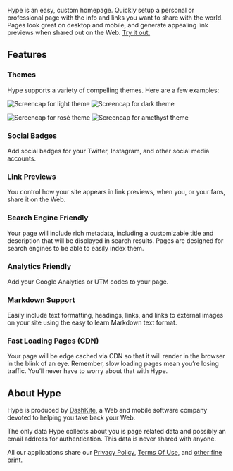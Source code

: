 Hype is an easy, custom homepage. Quickly setup a personal or
professional page with the info and links you want to share with the world.
Pages look great on desktop and mobile, and generate appealing link previews
when shared out on the Web. [Try it out.][1]

## Features

### Themes

Hype supports a variety of compelling themes. Here are a few examples:

![Screencap for light theme][2]
![Screencap for dark theme][3]

![Screencap for rosé theme][4]
![Screencap for amethyst theme][5]

### Social Badges

Add social badges for your Twitter, Instagram, and other social media accounts.

### Link Previews

You control how your site appears in link previews, when you, or your fans, share it on the Web.

### Search Engine Friendly

Your page will include rich metadata, including a customizable title and description that will be displayed in search results. Pages are designed for search engines to be able to easily index them.

### Analytics Friendly

Add your Google Analytics or UTM codes to your page.

### Markdown Support

Easily include text formatting, headings, links, and links to external images on your site using the easy to learn Markdown text format.

### Fast Loading Pages (CDN)

Your page will be edge cached via CDN so that it will render in the browser in the blink of an eye. Remember, slow loading pages mean you’re losing traffic. You’ll never have to worry about that with Hype.

## About Hype

Hype is produced by [DashKite][6], a Web and mobile software company devoted to helping you take back your Web.

The only data Hype collects about you is page related data and possibly an email address for authentication. This data is never shared with anyone.

All our applications share our [Privacy Policy][7], [Terms Of Use][8], and [other fine print][9].

[1]: https://hype.dashkite.com
[2]: /media/images/screencaps/themes/light.jpg
[3]: /media/images/screencaps/themes/dark.jpg
[4]: /media/images/screencaps/themes/rosé.jpg
[5]: /media/images/screencaps/themes/forest.jpg
[6]: /
[7]: /legal/privacy-policy
[8]: /legal/terms-of-use
[9]: /legal
